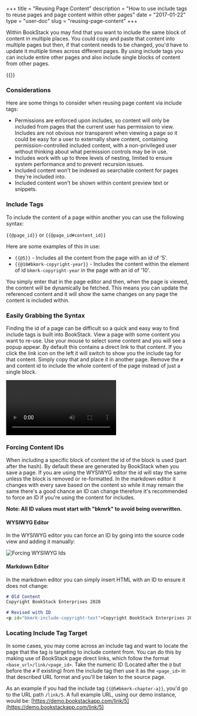 +++
title = "Reusing Page Content"
description = "How to use include tags to reuse pages and page content within other pages"
date = "2017-01-22"
type = "user-doc"
slug = "reusing-page-content"
+++

Within BookStack you may find that you want to include the same block of content in multiple places. You could copy and paste that content into multiple pages but then, if that content needs to be changed, you'd have to update it multiple times across different pages. By using include tags you can include entire other pages and also include single blocks of content from other pages.

{{<toc>}}


### Considerations

Here are some things to consider when reusing page content via include tags:

- Permissions are enforced upon includes, so content will only be included from pages that the current user has permission to view. Includes are not obvious nor transparent when viewing a page so it could be easy for a user to externally share content, containing permission-controlled included content, with a non-privileged user without thinking about what permission controls may be in use.
- Includes work with up to three levels of nesting, limited to ensure system performance and to prevent recursion issues.
- Included content won't be indexed as searchable content for pages they're included into.
- Included content won't be shown within content preview text or snippets.

### Include Tags

To include the content of a page within another you can use the following syntax:

`{{@page_id}}` or `{{@page_id#content_id}}`

Here are some examples of this in use:

* `{{@5}}` - Includes all the content from the page with an id of '5'.
* `{{@10#bkmrk-copyright-year}}` - Includes the content within the element of id `bkmrk-copyright-year` in the page with an id of '10'.

You simply enter that in the page editor and then, when the page is viewed, the content will be dynamically be fetched. This means you can update the referenced content and it will show the same changes on any page the content is included within.

### Easily Grabbing the Syntax

Finding the id of a page can be difficult so a quick and easy way to find include tags is built into BookStack.
View a page with some content you want to re-use. Use your mouse to select some content and you will see a popup appear.
By default this contains a direct link to that content. If you click the link icon on the left it will switch to show you the include tag for that content. Simply copy that and place it in another page. Remove the `#` and content id to include the whole content of the page instead of just a single block.

<video controls>
    <source src="/images/2017/01/bookstack-includes-popover.webm" type="video/webm">
    <source src="/images/2017/01/bookstack-includes-popover.mp4" type="video/mp4">
</video>

### Forcing Content IDs

When including a specific block of content the id of the block is used (part after the hash). By default these are generated by BookStack when you save a page. If you are using the WYSIWYG editor the id will stay the same unless the block is removed or re-formatted. In the markdown editor it changes with every save based on the content so while it may remain the same there's a good chance an ID can change therefore it's recommended to force an ID if you're using the content for includes.

**Note: All ID values must start with "bkmrk" to avoid being overwritten.**

#### WYSIWYG Editor

In the WYSIWYG editor you can force an ID by going into the source code view and adding it manually:

![Forcing WYSIWYG Ids](/images/docs/user/forcing-wysiwyg-ids.png)

#### Markdown Editor

In the markdown editor you can simply insert HTML with an ID to ensure it does not change:

```markdown
# Old Content
Copyright BookStack Enterprises 2020

# Revised with ID
<p id="bkmrk-include-copyright-text">Copyright BookStack Enterprises 2020</p>
```

### Locating Include Tag Target

In some cases, you may come across an include tag and want to locate the page that the tag is targeting to include content from.
You can do this by making use of BookStack page direct links, which follow the format `<base_url>/link/<page_id>`.
Take the numeric ID (Located after the `@` but before the `#` if existing) from the include tag then use it as the `<page_id>`
in that described URL format and you'll be taken to the source page.

As an example if you had the include tag `{{@5#bkmrk-chapter-a}}`, you'd go to the URL path `/link/5`.
A full example URL, using our demo instance, would be: [https://demo.bookstackapp.com/link/5](https://demo.bookstackapp.com/link/5)